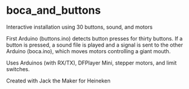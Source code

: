# boca_and_buttons
Interactive installation using 30 buttons, sound, and motors

First Arduino (buttons.ino) detects button presses for thirty buttons. 
If a button is pressed, a sound file is played and a signal is sent to 
the other Arduino (boca.ino), which moves motors controlling a giant mouth.

Uses Arduinos (with RX/TX), DFPlayer Mini, stepper motors, and limit switches.

Created with Jack the Maker for Heineken

